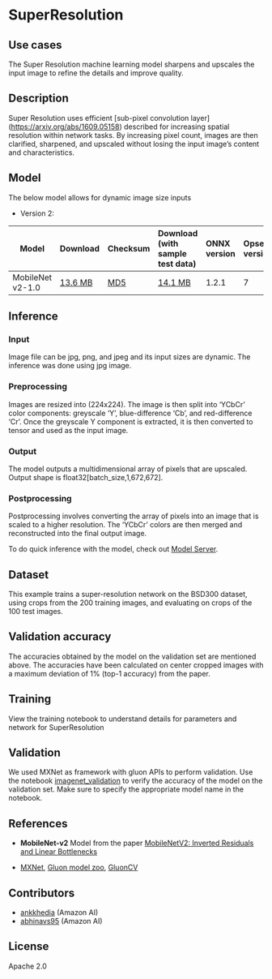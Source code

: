 # SuperResolution

## Use cases
The Super Resolution machine learning model sharpens and upscales the input image to refine the details and improve quality.

## Description
Super Resolution uses efficient [sub-pixel convolution layer] (https://arxiv.org/abs/1609.05158) described for increasing spatial resolution within network tasks. By increasing pixel count, images are then clarified, sharpened, and upscaled without losing the input image’s content and characteristics. 

## Model
The below model allows for dynamic image size inputs
* Version 2:

 |Model        |Download  |Checksum|Download (with sample test data)| ONNX version |Opset version|Top-1 accuracy (%)|Top-5 accuracy (%)| 
|-------------|:--------------|:--------------|:--------------|:--------------|:--------------|:--------------|:--------------|
|MobileNet v2-1.0|    [13.6 MB](https://s3.amazonaws.com/onnx-model-zoo/mobilenet/mobilenetv2-1.0/mobilenetv2-1.0.onnx)  |[MD5](https://s3.amazonaws.com/onnx-model-zoo/mobilenet/mobilenetv2-1.0/mobilenetv2-1.0-md5.txt)  |  [14.1 MB](https://s3.amazonaws.com/onnx-model-zoo/mobilenet/mobilenetv2-1.0/mobilenetv2-1.0.tar.gz) |  1.2.1  | 7| 70.94    |     89.99           | 
<!--
|MobileNet v2-0.5|    [13.6 MB](https://s3.amazonaws.com/onnx-model-zoo/mobilenet/mobilenetv2-0.5/mobilenetv2-0.5.onnx)    |  [13.7 MB](https://s3.amazonaws.com/onnx-model-zoo/mobilenet/mobilenetv2-0.5/mobilenetv2-0.5.model)     |          |             |
-->

## Inference


### Input 
Image file can be jpg, png, and jpeg and its input sizes are dynamic. The inference was done using jpg image.

### Preprocessing
Images are resized into (224x224). The image is then split into ‘YCbCr’ color components: greyscale ‘Y’, blue-difference  ‘Cb’, and red-difference ‘Cr’. Once the greyscale Y component is extracted, it is then converted to tensor and used as the input image.

### Output
The model outputs a multidimensional array of pixels that are upscaled. Output shape is float32[batch_size,1,672,672]. 

### Postprocessing
Postprocessing involves converting the array of pixels into an image that is scaled to a higher resolution. The ‘YCbCr’ colors are then merged and reconstructed into the final output image. 

To do quick inference with the model, check out [Model Server](https://github.com/awslabs/mxnet-model-server/blob/master/docs/model_zoo.md/#mobilenetv2-1.0_onnx).

## Dataset
This example trains a super-resolution network on the BSD300 dataset, using crops from the 200 training images, and evaluating on crops of the 100 test images.


## Validation accuracy
The accuracies obtained by the model on the validation set are mentioned above. The accuracies have been calculated on center cropped images with a maximum deviation of 1% (top-1 accuracy) from the paper.

## Training
View the training notebook to understand details for parameters and network for SuperResolution

## Validation
We used MXNet as framework with gluon APIs to perform validation. Use the notebook [imagenet_validation](../imagenet_validation.ipynb) to verify the accuracy of the model on the validation set. Make sure to specify the appropriate model name in the notebook.


## References
* **MobileNet-v2** Model from the paper [MobileNetV2: Inverted Residuals and Linear Bottlenecks](https://arxiv.org/abs/1801.04381)

* [MXNet](http://mxnet.incubator.apache.org), [Gluon model zoo](https://mxnet.incubator.apache.org/api/python/gluon/model_zoo.html), [GluonCV](https://gluon-cv.mxnet.io)

## Contributors
* [ankkhedia](https://github.com/ankkhedia) (Amazon AI)
* [abhinavs95](https://github.com/abhinavs95) (Amazon AI)

## License
Apache 2.0